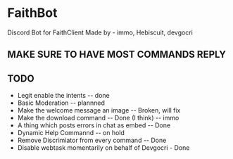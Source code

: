 # FaithBot
Discord Bot for FaithClient
Made by - immo, Hebiscuit, devgocri

## MAKE SURE TO HAVE MOST COMMANDS REPLY
## TODO
- Legit enable the intents -- done
- Basic Moderation -- plannned 
- Make the welcome message an image -- Broken, will fix
- Make the download command -- Done (I think) -- immo
- A thing which posts errors in chat as embed -- Done
- Dynamic Help Commannd -- on hold
- Remove Discrimiator from every command -- Done
- Disable webtask momentarily on behalf of Devgocri - Done